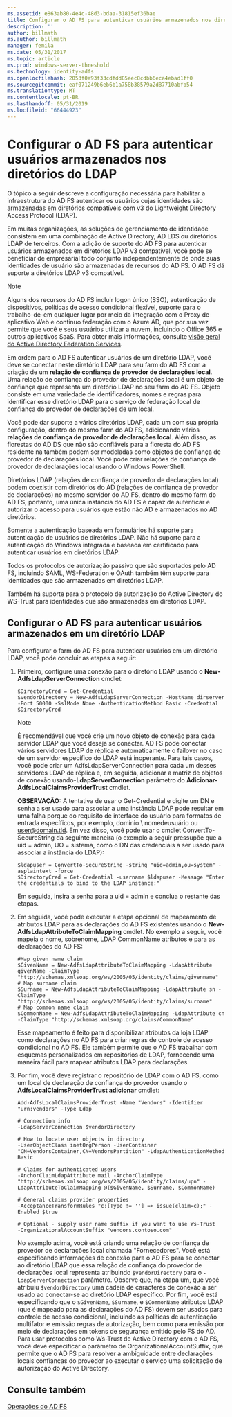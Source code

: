 ```yaml
---
ms.assetid: e863ab80-4e4c-48d3-bdaa-31815ef36bae
title: Configurar o AD FS para autenticar usuários armazenados nos diretórios do LDAP
description: ''
author: billmath
ms.author: billmath
manager: femila
ms.date: 05/31/2017
ms.topic: article
ms.prod: windows-server-threshold
ms.technology: identity-adfs
ms.openlocfilehash: 2053f0a93f33cdfdd85eec8cdbb6eca4ebad1ff0
ms.sourcegitcommit: eaf071249b6eb6b1a758b38579a2d87710abfb54
ms.translationtype: MT
ms.contentlocale: pt-BR
ms.lasthandoff: 05/31/2019
ms.locfileid: "66444923"
---
```

# <a name="configure-ad-fs-to-authenticate-users-stored-in-ldap-directories"></a>Configurar o AD FS para autenticar usuários armazenados nos diretórios do LDAP

O tópico a seguir descreve a configuração necessária para habilitar a infraestrutura do AD FS autenticar os usuários cujas identidades são armazenadas em diretórios compatíveis com v3 do Lightweight Directory Access Protocol (LDAP).

Em muitas organizações, as soluções de gerenciamento de identidade consistem em uma combinação de Active Directory, AD LDS ou diretórios LDAP de terceiros. Com a adição de suporte do AD FS para autenticar usuários armazenados em diretórios LDAP v3 compatível, você pode se beneficiar de empresarial todo conjunto independentemente de onde suas identidades de usuário são armazenadas de recursos do AD FS. O AD FS dá suporte a diretórios LDAP v3 compatível.

> [!NOTE]
> Alguns dos recursos do AD FS incluir logon único (SSO), autenticação de dispositivos, políticas de acesso condicional flexível, suporte para o trabalho-de-em qualquer lugar por meio da integração com o Proxy de aplicativo Web e contínuo federação com o Azure AD, que por sua vez permite que você e seus usuários utilizar a nuvem, incluindo o Office 365 e outros aplicativos SaaS.  Para obter mais informações, consulte [visão geral do Active Directory Federation Services](../../ad-fs/AD-FS-2016-Overview.md).

Em ordem para o AD FS autenticar usuários de um diretório LDAP, você deve se conectar neste diretório LDAP para seu farm do AD FS com a criação de um **relação de confiança de provedor de declarações local**.  Uma relação de confiança do provedor de declarações local é um objeto de confiança que representa um diretório LDAP no seu farm do AD FS. Objeto consiste em uma variedade de identificadores, nomes e regras para identificar esse diretório LDAP para o serviço de federação local de confiança do provedor de declarações de um local.

Você pode dar suporte a vários diretórios LDAP, cada um com sua própria configuração, dentro do mesmo farm do AD FS, adicionando vários **relações de confiança de provedor de declarações local**. Além disso, as florestas do AD DS que não são confiáveis para a floresta do AD FS residente na também podem ser modeladas como objetos de confiança de provedor de declarações local. Você pode criar relações de confiança de provedor de declarações local usando o Windows PowerShell.

Diretórios LDAP (relações de confiança de provedor de declarações local) podem coexistir com diretórios do AD (relações de confiança de provedor de declarações) no mesmo servidor do AD FS, dentro do mesmo farm do AD FS, portanto, uma única instância do AD FS é capaz de autenticar e autorizar o acesso para usuários que estão não AD e armazenados no AD diretórios.

Somente a autenticação baseada em formulários há suporte para autenticação de usuários de diretórios LDAP. Não há suporte para a autenticação do Windows integrada e baseada em certificado para autenticar usuários em diretórios LDAP.

Todos os protocolos de autorização passivo que são suportados pelo AD FS, incluindo SAML, WS-Federation e OAuth também têm suporte para identidades que são armazenadas em diretórios LDAP.

Também há suporte para o protocolo de autorização do Active Directory do WS-Trust para identidades que são armazenadas em diretórios LDAP.

## <a name="configure-ad-fs-to-authenticate-users-stored-in-an-ldap-directory"></a>Configurar o AD FS para autenticar usuários armazenados em um diretório LDAP
Para configurar o farm do AD FS para autenticar usuários em um diretório LDAP, você pode concluir as etapas a seguir:

1. Primeiro, configure uma conexão para o diretório LDAP usando o **New-AdfsLdapServerConnection** cmdlet:

   ```
   $DirectoryCred = Get-Credential
   $vendorDirectory = New-AdfsLdapServerConnection -HostName dirserver -Port 50000 -SslMode None -AuthenticationMethod Basic -Credential $DirectoryCred
   ```

   > [!NOTE]
   > É recomendável que você crie um novo objeto de conexão para cada servidor LDAP que você deseja se conectar. AD FS pode conectar vários servidores LDAP de réplica e automaticamente o failover no caso de um servidor específico do LDAP está inoperante. Para tais casos, você pode criar um AdfsLdapServerConnection para cada um desses servidores LDAP de réplica e, em seguida, adicionar a matriz de objetos de conexão usando-**LdapServerConnection** parâmetro do  **Adicionar-AdfsLocalClaimsProviderTrust** cmdlet.

   **OBSERVAÇÃO:** A tentativa de usar o Get-Credential e digite um DN e senha a ser usado para associar a uma instância LDAP pode resultar em uma falha porque do requisito de interface do usuário para formatos de entrada específicos, por exemplo, domínio \ nomedeusuário ou user@domain.tld. Em vez disso, você pode usar o cmdlet ConvertTo-SecureString da seguinte maneira (o exemplo a seguir pressupõe que a uid = admin, UO = sistema, como o DN das credenciais a ser usado para associar a instância do LDAP):

   ```
   $ldapuser = ConvertTo-SecureString -string "uid=admin,ou=system" -asplaintext -force
   $DirectoryCred = Get-Credential -username $ldapuser -Message "Enter the credentials to bind to the LDAP instance:"
   ```

   Em seguida, insira a senha para a uid = admin e conclua o restante das etapas.

2. Em seguida, você pode executar a etapa opcional de mapeamento de atributos LDAP para as declarações do AD FS existentes usando o **New-AdfsLdapAttributeToClaimMapping** cmdlet. No exemplo a seguir, você mapeia o nome, sobrenome, LDAP CommonName atributos e para as declarações do AD FS:

   ```
   #Map given name claim
   $GivenName = New-AdfsLdapAttributeToClaimMapping -LdapAttribute givenName -ClaimType "http://schemas.xmlsoap.org/ws/2005/05/identity/claims/givenname"
   # Map surname claim
   $Surname = New-AdfsLdapAttributeToClaimMapping -LdapAttribute sn -ClaimType "http://schemas.xmlsoap.org/ws/2005/05/identity/claims/surname"
   # Map common name claim
   $CommonName = New-AdfsLdapAttributeToClaimMapping -LdapAttribute cn -ClaimType "http://schemas.xmlsoap.org/claims/CommonName"
   ```

   Esse mapeamento é feito para disponibilizar atributos da loja LDAP como declarações no AD FS para criar regras de controle de acesso condicional no AD FS. Ele também permite que o AD FS trabalhar com esquemas personalizados em repositórios de LDAP, fornecendo uma maneira fácil para mapear atributos LDAP para declarações.

3. Por fim, você deve registrar o repositório de LDAP com o AD FS, como um local de declaração de confiança do provedor usando o **AdfsLocalClaimsProviderTrust adicionar** cmdlet:

   ```
   Add-AdfsLocalClaimsProviderTrust -Name "Vendors" -Identifier "urn:vendors" -Type Ldap

   # Connection info
   -LdapServerConnection $vendorDirectory 

   # How to locate user objects in directory
   -UserObjectClass inetOrgPerson -UserContainer "CN=VendorsContainer,CN=VendorsPartition" -LdapAuthenticationMethod Basic 

   # Claims for authenticated users
   -AnchorClaimLdapAttribute mail -AnchorClaimType "http://schemas.xmlsoap.org/ws/2005/05/identity/claims/upn" -LdapAttributeToClaimMapping @($GivenName, $Surname, $CommonName) 

   # General claims provider properties
   -AcceptanceTransformRules "c:[Type != ''] => issue(claim=c);" -Enabled $true 

   # Optional - supply user name suffix if you want to use Ws-Trust
   -OrganizationalAccountSuffix "vendors.contoso.com"
   ```

   No exemplo acima, você está criando uma relação de confiança de provedor de declarações local chamada "Fornecedores". Você está especificando informações de conexão para o AD FS para se conectar ao diretório LDAP que essa relação de confiança do provedor de declarações local representa atribuindo `$vendorDirectory` para o `-LdapServerConnection` parâmetro. Observe que, na etapa um, que você atribuiu `$vendorDirectory` uma cadeia de caracteres de conexão a ser usado ao conectar-se ao diretório LDAP específico. Por fim, você está especificando que o `$GivenName`, `$Surname`, e `$CommonName` atributos LDAP (que é mapeado para as declarações do AD FS) devem ser usados para controle de acesso condicional, incluindo as políticas de autenticação multifator e emissão regras de autorização, bem como para emissão por meio de declarações em tokens de segurança emitido pelo FS do AD. Para usar protocolos como Ws-Trust de Active Directory com o AD FS, você deve especificar o parâmetro de OrganizationalAccountSuffix, que permite que o AD FS para resolver a ambiguidade entre declarações locais confianças do provedor ao executar o serviço uma solicitação de autorização do Active Directory.

## <a name="see-also"></a>Consulte também
[Operações do AD FS](../../ad-fs/AD-FS-2016-Operations.md)


